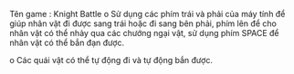 Tên game : Knight Battle
o	Sử dụng các phím trái và phải của máy tính để giúp nhân vật đi được sang trái hoặc đi sang bên phải, 
phím lên để cho nhân vật có thể nhảy qua các chướng ngại vật, sử dụng phím SPACE để nhân vật có thể bắn đạn được.

o	Các quái vật có thể tự động đi và tự động bắn được.
